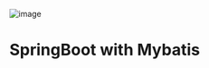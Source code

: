![image](https://user-images.githubusercontent.com/8769673/46209670-13af8180-c34c-11e8-948f-2faf4197898c.png)

# SpringBoot with Mybatis
